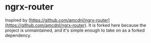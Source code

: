 # ngrx-router

Inspired by [https://github.com/amcdnl/ngrx-router](https://github.com/amcdnl/ngrx-router). It is forked here because the project is unmaintained, and it's simple enough to take on as a forked dependency.
